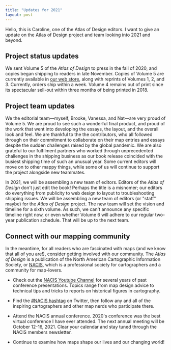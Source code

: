 ```yaml
---
title: "Updates for 2021"
layout: post
---
```


Hello, this is Caroline, one of the Atlas of Design editors. I want to give an update on the Atlas of Design project and team looking into 2021 and beyond. 

## Project status updates

We sent Volume 5 of the *Atlas of Design* to press in the fall of 2020, and copies began shipping to readers in late November. Copies of Volume 5 are currently available in [our web store](https://atlasofdesign.bigcartel.com/), along with reprints of Volumes 1, 2, and 3. Currently, orders ship within a week. Volume 4 remains out of print since its spectacular sell-out within three months of being printed in 2018.  


## Project team updates

We the editorial team—myself, Brooke, Vanessa, and Nat—are very proud of Volume 5. We are proud to see such a wonderful final product, and proud of the work that went into developing the essays, the layout, and the overall look and feel.  We are thankful to the the contributors, who all followed through on their commitment to collaborate on their map entries and essays despite the sudden challenges raised by the global pandemic. We are also grateful to our fulfilment partners who worked through unprecedented challenges in the shipping business as our book release coincided with the busiest shipping time of such an unusual year. Some current editors will move on to other mappy things, while some of us will continue to support the project alongside new teammates. 

In 2021, we will be assembling a new team of editors. Editors of the *Atlas of Design* don't just edit the book! Perhaps the title is a misnomer; our editors do everything from publicity to web design to layout to troubleshooting shipping issues. We will be assembling a new team of editors (or "staff" maybe) for the *Atlas of Design* project. The new team will set the vision and timeline for a sixth volume. As such, we can't announce any specific timeline right now, or even whether Volume 6 will adhere to our regular two-year publication schedule. That will be up to the next team. 


## Connect with our mapping community 

In the meantime, for all readers who are fascinated with maps (and we know that all of you are!), consider getting involved with our community. The *Atlas of Design* is a publication of the North American Cartographic Information Society, or [NACIS](https://nacis.org/), which is a professional society for cartographers and a community for map-lovers. 

- Check out the [NACIS Youtube Channel](https://www.youtube.com/channel/UCxleHCzc6YynGbzJMWx6C7w/playlists) for several years of past conference presentations. Topics range from map design advice to technical tips and tricks to reports on historical figures in cartography. 

- Find the [#NACIS hashtag](https://twitter.com/search?q=%23nacis&src=typed_query) on Twitter, then follow any and all of the inspiring cartographers and other map nerds who participate there. 

- Attend the NACIS annual conference. 2020's conference was the best virtual conference I have ever attended. The next annual meeting will be October 12-16, 2021. Clear your calendar and stay tuned through the NACIS members newsletter. 

- Continue to examine how maps shape our lives and our changing world! 




